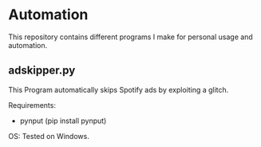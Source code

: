 # Automation
This repository contains different programs I make for personal usage and automation.

## adskipper.py
This Program automatically skips Spotify ads by exploiting a glitch.

Requirements:
 - pynput (pip install pynput)

OS: Tested on Windows.
